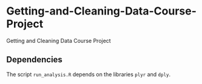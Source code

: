 # Getting-and-Cleaning-Data-Course-Project
Getting and Cleaning Data Course Project

## Dependencies
The script `run_analysis.R` depends on the libraries `plyr` and `dply`.

